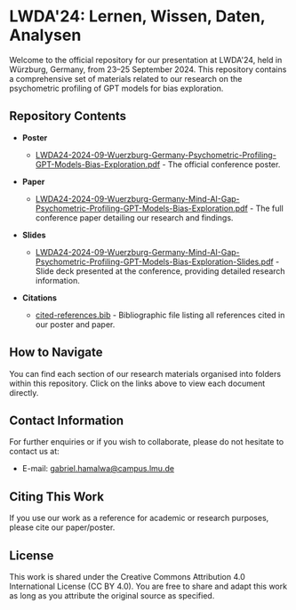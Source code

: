 
# LWDA'24: Lernen, Wissen, Daten, Analysen

Welcome to the official repository for our presentation at LWDA'24, held in Würzburg, Germany, from 23–25 September 2024. This repository contains a comprehensive set of materials related to our research on the psychometric profiling of GPT models for bias exploration.

## Repository Contents

- **Poster**
  - [LWDA24-2024-09-Wuerzburg-Germany-Psychometric-Profiling-GPT-Models-Bias-Exploration.pdf](./poster/LWDA24-2024-09-Wuerzburg-Germany-Psychometric-Profiling-GPT-Models-Bias-Exploration.pdf) - The official conference poster.

- **Paper**
  - [LWDA24-2024-09-Wuerzburg-Germany-Mind-AI-Gap-Psychometric-Profiling-GPT-Models-Bias-Exploration.pdf](./paper/LWDA24-2024-09-Wuerzburg-Germany-Mind-AI-Gap-Psychometric-Profiling-GPT-Models-Bias-Exploration.pdf) - The full conference paper detailing our research and findings.

- **Slides**
  - [LWDA24-2024-09-Wuerzburg-Germany-Mind-AI-Gap-Psychometric-Profiling-GPT-Models-Bias-Exploration-Slides.pdf](./slides/LWDA24-2024-09-Wuerzburg-Germany-Mind-AI-Gap-Psychometric-Profiling-GPT-Models-Bias-Exploration-Slides.pdf) - Slide deck presented at the conference, providing detailed research information.

- **Citations**
  - [cited-references.bib](./references/cited-references.bib) - Bibliographic file listing all references cited in our poster and paper.

## How to Navigate

You can find each section of our research materials organised into folders within this repository. Click on the links above to view each document directly.

## Contact Information

For further enquiries or if you wish to collaborate, please do not hesitate to contact us at:
- E-mail: [gabriel.hamalwa@campus.lmu.de](mailto:gabriel.hamalwa@campus.lmu.de)

## Citing This Work

If you use our work as a reference for academic or research purposes, please cite our paper/poster.

## License

This work is shared under the Creative Commons Attribution 4.0 International License (CC BY 4.0). You are free to share and adapt this work as long as you attribute the original source as specified.

